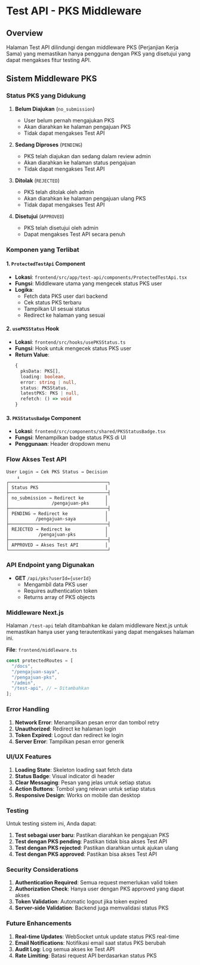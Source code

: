 # Test API - PKS Middleware

## Overview

Halaman Test API dilindungi dengan middleware PKS (Perjanjian Kerja Sama) yang memastikan hanya pengguna dengan PKS yang disetujui yang dapat mengakses fitur testing API.

## Sistem Middleware PKS

### Status PKS yang Didukung

1. **Belum Diajukan** (`no_submission`)
   - User belum pernah mengajukan PKS
   - Akan diarahkan ke halaman pengajuan PKS
   - Tidak dapat mengakses Test API

2. **Sedang Diproses** (`PENDING`)
   - PKS telah diajukan dan sedang dalam review admin
   - Akan diarahkan ke halaman status pengajuan
   - Tidak dapat mengakses Test API

3. **Ditolak** (`REJECTED`)
   - PKS telah ditolak oleh admin
   - Akan diarahkan ke halaman pengajuan ulang PKS
   - Tidak dapat mengakses Test API

4. **Disetujui** (`APPROVED`)
   - PKS telah disetujui oleh admin
   - Dapat mengakses Test API secara penuh

### Komponen yang Terlibat

#### 1. `ProtectedTestApi` Component
- **Lokasi**: `frontend/src/app/test-api/components/ProtectedTestApi.tsx`
- **Fungsi**: Middleware utama yang mengecek status PKS user
- **Logika**: 
  - Fetch data PKS user dari backend
  - Cek status PKS terbaru
  - Tampilkan UI sesuai status
  - Redirect ke halaman yang sesuai

#### 2. `usePKSStatus` Hook
- **Lokasi**: `frontend/src/hooks/usePKSStatus.ts`
- **Fungsi**: Hook untuk mengecek status PKS user
- **Return Value**:
  ```typescript
  {
    pksData: PKS[],
    loading: boolean,
    error: string | null,
    status: PKSStatus,
    latestPKS: PKS | null,
    refetch: () => void
  }
  ```

#### 3. `PKSStatusBadge` Component
- **Lokasi**: `frontend/src/components/shared/PKSStatusBadge.tsx`
- **Fungsi**: Menampilkan badge status PKS di UI
- **Penggunaan**: Header dropdown menu

### Flow Akses Test API

```
User Login → Cek PKS Status → Decision
    ↓
┌─────────────────────────────────────┐
│ Status PKS                         │
├─────────────────────────────────────┤
│ no_submission → Redirect ke        │
│                /pengajuan-pks      │
├─────────────────────────────────────┤
│ PENDING → Redirect ke              │
│          /pengajuan-saya           │
├─────────────────────────────────────┤
│ REJECTED → Redirect ke             │
│           /pengajuan-pks           │
├─────────────────────────────────────┤
│ APPROVED → Akses Test API          │
└─────────────────────────────────────┘
```

### API Endpoint yang Digunakan

- **GET** `/api/pks?userId={userId}`
  - Mengambil data PKS user
  - Requires authentication token
  - Returns array of PKS objects

### Middleware Next.js

Halaman `/test-api` telah ditambahkan ke dalam middleware Next.js untuk memastikan hanya user yang terautentikasi yang dapat mengakses halaman ini.

**File**: `frontend/middleware.ts`
```typescript
const protectedRoutes = [
  "/docs",
  "/pengajuan-saya", 
  "/pengajuan-pks",
  "/admin",
  "/test-api", // ← Ditambahkan
];
```

### Error Handling

1. **Network Error**: Menampilkan pesan error dan tombol retry
2. **Unauthorized**: Redirect ke halaman login
3. **Token Expired**: Logout dan redirect ke login
4. **Server Error**: Tampilkan pesan error generik

### UI/UX Features

1. **Loading State**: Skeleton loading saat fetch data
2. **Status Badge**: Visual indicator di header
3. **Clear Messaging**: Pesan yang jelas untuk setiap status
4. **Action Buttons**: Tombol yang relevan untuk setiap status
5. **Responsive Design**: Works on mobile dan desktop

### Testing

Untuk testing sistem ini, Anda dapat:

1. **Test sebagai user baru**: Pastikan diarahkan ke pengajuan PKS
2. **Test dengan PKS pending**: Pastikan tidak bisa akses Test API
3. **Test dengan PKS rejected**: Pastikan diarahkan untuk ajukan ulang
4. **Test dengan PKS approved**: Pastikan bisa akses Test API

### Security Considerations

1. **Authentication Required**: Semua request memerlukan valid token
2. **Authorization Check**: Hanya user dengan PKS approved yang dapat akses
3. **Token Validation**: Automatic logout jika token expired
4. **Server-side Validation**: Backend juga memvalidasi status PKS

### Future Enhancements

1. **Real-time Updates**: WebSocket untuk update status PKS real-time
2. **Email Notifications**: Notifikasi email saat status PKS berubah
3. **Audit Log**: Log semua akses ke Test API
4. **Rate Limiting**: Batasi request API berdasarkan status PKS 